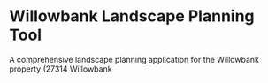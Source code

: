 # Willowbank Landscape Planning Tool

A comprehensive landscape planning application for the Willowbank property (27314 Willowbank
